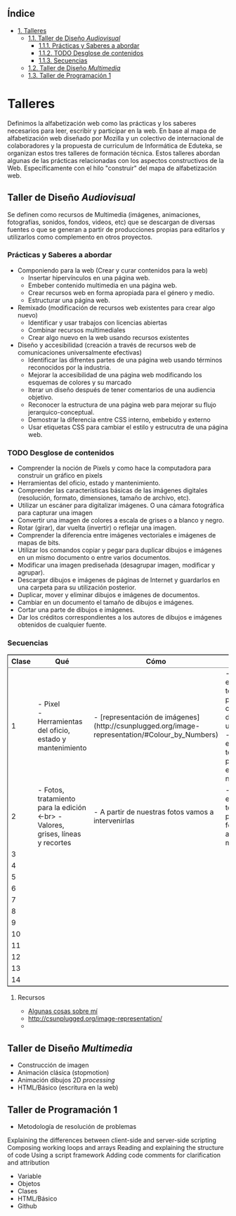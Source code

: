 <div id="table-of-contents">
<h2>&Iacute;ndice</h2>
<div id="text-table-of-contents">
<ul>
<li><a href="#sec-1">1. Talleres</a>
<ul>
<li><a href="#sec-1-1">1.1. Taller de Diseño <i>Audiovisual</i></a>
<ul>
<li><a href="#sec-1-1-1">1.1.1. Prácticas y Saberes a abordar</a></li>
<li><a href="#sec-1-1-2">1.1.2. <span class="todo nilTODO">TODO</span> Desglose de contenidos</a></li>
<li><a href="#sec-1-1-3">1.1.3. Secuencias</a></li>
</ul>
</li>
<li><a href="#sec-1-2">1.2. Taller de Diseño <i>Multimedia</i></a></li>
<li><a href="#sec-1-3">1.3. Taller de Programación 1</a></li>
</ul>
</li>
</ul>
</div>
</div>


# Talleres<a id="sec-1"></a>

Definimos la alfabetización web como las prácticas y los saberes necesarios para leer, escribir y participar en la web. En base al mapa de alfabetización web diseñado por Mozilla y un colectivo de internacional de colaboradores y la propuesta de curriculum de Informática de Eduteka, se organizan estos tres talleres de formación técnica.
Estos talleres abordan algunas de las prácticas relacionadas con los aspectos constructivos de la Web. Específicamente con el hilo "construir" del mapa de alfabetización web.

## Taller de Diseño *Audiovisual*<a id="sec-1-1"></a>

Se definen como recursos de Multimedia (imágenes, animaciones, fotografías, sonidos, fondos, videos, etc) que se descargan de diversas fuentes o que se generan a partir de producciones propias para editarlos y utilizarlos como complemento en otros proyectos.

### Prácticas y Saberes a abordar<a id="sec-1-1-1"></a>

-   Componiendo para la web (Crear y curar contenidos para la web)
    -   Insertar hipervínculos en una página web.
    -   Embeber contenido multimedia en una página web.
    -   Crear recursos web en forma apropiada para el género y medio.
    -   Estructurar una página web.
-   Remixado (modificación de recursos web existentes para crear algo nuevo)
    -   Identificar y usar trabajos con licencias abiertas
    -   Combinar recursos multimediales
    -   Crear algo nuevo en la web usando recursos existentes
-   Diseño y accesibilidad (creación a través de recursos web de comunicaciones universalmente efectivas)
    -   Identificar las difrentes partes de una página web usando términos reconocidos por la industria.
    -   Mejorar la accesibilidad de una página web modificando los esquemas de colores y su marcado
    -   Iterar un diseño después de tener comentarios de una audiencia objetivo.
    -   Reconocer la estructura de una página web para mejorar su flujo jerarquico-conceptual.
    -   Demostrar la diferencia entre CSS interno, embebido y externo
    -   Usar etiquetas CSS para cambiar el estilo y estrucutra de una página web.

### TODO Desglose de contenidos<a id="sec-1-1-2"></a>

-   Comprender la noción de Pixels y como hace la computadora para construir un gráfico en pixels
-   Herramientas del oficio, estado y mantenimiento.
-   Comprender las características básicas de las imágenes digitales (resolución, formato, dimensiones, tamaño de archivo, etc).
-   Utilizar un escáner para digitalizar imágenes. O una cámara fotográfica para capturar una imagen
-   Convertir una imagen de colores a escala de grises o a blanco y negro.
-   Rotar (girar), dar vuelta (invertir) o reflejar una imagen.
-   Comprender la diferencia entre imágenes vectoriales e imágenes de mapas de bits.
-   Utilizar los comandos copiar y pegar para duplicar dibujos e imágenes en un mismo documento o entre varios documentos.
-   Modificar una imagen prediseñada (desagrupar imagen, modificar y agrupar).
-   Descargar dibujos e imágenes de páginas de Internet y guardarlos en una carpeta para su utilización posterior.
-   Duplicar, mover y eliminar dibujos e imágenes de documentos.
-   Cambiar en un documento el tamaño de dibujos e imágenes.
-   Cortar una parte de dibujos e imágenes.
-   Dar los créditos correspondientes a los autores de dibujos e imágenes obtenidos de cualquier fuente.

### Secuencias<a id="sec-1-1-3"></a>

<table border="2" cellspacing="0" cellpadding="6" rules="groups" frame="hsides">


<colgroup>
<col  class="right" />

<col  class="left" />

<col  class="left" />

<col  class="left" />
</colgroup>
<thead>
<tr>
<th scope="col" class="right">Clase</th>
<th scope="col" class="left">Qué</th>
<th scope="col" class="left">Cómo</th>
<th scope="col" class="left">evaluación</th>
</tr>
</thead>

<tbody>
<tr>
<td class="right">1</td>
<td class="left">- Pixel <br> - Herramientas del oficio, estado y mantenimiento</td>
<td class="left">- [representación de imágenes](http://csunplugged.org/image-representation/#Colour_by_Numbers)</td>
<td class="left">- Los estudiantes tendrán que poder codificar y decodificar  una imagen <br> - Los estudiantes tendrán que poder evaluar el estado de su netbook</td>
</tr>


<tr>
<td class="right">2</td>
<td class="left">- Fotos, tratamiento para la edición <-br> - Valores, grises, líneas y recortes</td>
<td class="left">- A partir de nuestras fotos vamos a intervenirlas</td>
<td class="left">- Los estudiantes tendrán que poder sacar fotos y hacer algunas modificaciones</td>
</tr>


<tr>
<td class="right">3</td>
<td class="left">&#xa0;</td>
<td class="left">&#xa0;</td>
<td class="left">&#xa0;</td>
</tr>


<tr>
<td class="right">4</td>
<td class="left">&#xa0;</td>
<td class="left">&#xa0;</td>
<td class="left">&#xa0;</td>
</tr>


<tr>
<td class="right">5</td>
<td class="left">&#xa0;</td>
<td class="left">&#xa0;</td>
<td class="left">&#xa0;</td>
</tr>


<tr>
<td class="right">6</td>
<td class="left">&#xa0;</td>
<td class="left">&#xa0;</td>
<td class="left">&#xa0;</td>
</tr>


<tr>
<td class="right">7</td>
<td class="left">&#xa0;</td>
<td class="left">&#xa0;</td>
<td class="left">&#xa0;</td>
</tr>


<tr>
<td class="right">8</td>
<td class="left">&#xa0;</td>
<td class="left">&#xa0;</td>
<td class="left">&#xa0;</td>
</tr>


<tr>
<td class="right">9</td>
<td class="left">&#xa0;</td>
<td class="left">&#xa0;</td>
<td class="left">&#xa0;</td>
</tr>


<tr>
<td class="right">10</td>
<td class="left">&#xa0;</td>
<td class="left">&#xa0;</td>
<td class="left">&#xa0;</td>
</tr>


<tr>
<td class="right">11</td>
<td class="left">&#xa0;</td>
<td class="left">&#xa0;</td>
<td class="left">&#xa0;</td>
</tr>


<tr>
<td class="right">12</td>
<td class="left">&#xa0;</td>
<td class="left">&#xa0;</td>
<td class="left">&#xa0;</td>
</tr>


<tr>
<td class="right">13</td>
<td class="left">&#xa0;</td>
<td class="left">&#xa0;</td>
<td class="left">&#xa0;</td>
</tr>


<tr>
<td class="right">14</td>
<td class="left">&#xa0;</td>
<td class="left">&#xa0;</td>
<td class="left">&#xa0;</td>
</tr>
</tbody>
</table>

1.  Recursos

    -   [Algunas cosas sobre mí](https://amaciel.makes.org/thimble/LTE0NzQ0Mjg0MTY=/algunas-cosas-sobre-m%25C3%25AD)
    -   http://csunplugged.org/image-representation/
    -  

## Taller de Diseño *Multimedia*<a id="sec-1-2"></a>

-   Construcción de imagen
-   Animación clásica (stopmotion)
-   Animación dibujos 2D *processing*
-   HTML/Básico (escritura en la web)

## Taller de Programación 1<a id="sec-1-3"></a>

-   Metodología de resolución de problemas

Explaining the differences between client-side and server-side scripting
Composing working loops and arrays
Reading and explaining the structure of code
Using a script framework
Adding code comments for clarification and attribution

-   Variable
-   Objetos
-   Clases
-   HTML/Básico
-   Github
